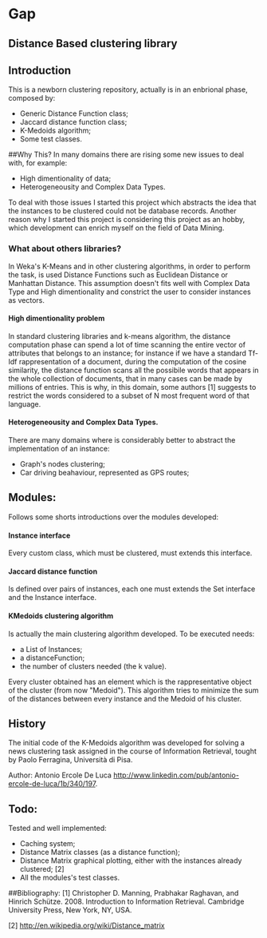 # Gap
## Distance Based clustering library

## Introduction
This is a newborn clustering repository, actually is in an enbrional phase, composed by:
- Generic Distance Function class;
- Jaccard distance function class;
- K-Medoids algorithm;
- Some test classes.

##Why This?
In many domains there are rising some new issues to deal with, for example:
- High dimentionality of data;
- Heterogeneousity and Complex Data Types.

To deal with those issues I started this project which abstracts the idea that the instances to be clustered could not be database records.
Another reason why I started this project is considering this project as an hobby, which development can enrich myself on the field of Data Mining.

### What about others libraries?
In Weka's K-Means and in other clustering algorithms, in order to perform the task, is used Distance Functions such as Euclidean Distance or Manhattan Distance. This assumption doesn't fits well with Complex Data Type and High dimentionality and constrict the user to consider instances as vectors.

#### High dimentionality problem
In standard clustering libraries and k-means algorithm, the distance computation phase can spend a lot of time scanning the entire vector of attributes that belongs to an instance; for instance if we have a standard Tf-Idf rappresentation of a document, during the computation of the cosine similarity, the distance function scans all the possibile words that appears in the whole collection of documents, that in many cases can be made by millions of entries.
This is why, in this domain, some authors [1] suggests to restrict the words considered to a subset of N most frequent word of that language. 

#### Heterogeneousity and Complex Data Types.
There are many domains where is considerably better to abstract the implementation of an instance:
- Graph's nodes clustering;
- Car driving beahaviour, represented as GPS routes;

## Modules:
Follows some shorts introductions over the modules developed:

#### Instance interface
Every custom class, which must be clustered, must extends this interface.

#### Jaccard distance function
Is defined over pairs of instances, each one must extends the Set interface and the Instance interface.

#### KMedoids clustering algorithm
Is actually the main clustering algorithm developed.
To be executed needs:
- a List of Instances; 
- a distanceFunction;
- the number of clusters needed (the k value).

Every cluster obtained has an element which is the rappresentative object of the cluster (from now "Medoid").
This algorithm tries to minimize the sum of the distances between every instance and the Medoid of his cluster.

## History
The initial code of the K-Medoids algorithm was developed for solving a news clustering task assigned in the course of Information Retrieval, tought by Paolo Ferragina, Università di Pisa.

Author: Antonio Ercole De Luca 
http://www.linkedin.com/pub/antonio-ercole-de-luca/1b/340/197.


## Todo:
Tested and well implemented:
- Caching system;
- Distance Matrix classes (as a distance function);
- Distance Matrix graphical plotting, either with the instances already clustered; [2]
- All the modules's test classes.


##Bibliography:
[1] Christopher D. Manning, Prabhakar Raghavan, and Hinrich Schütze. 2008. Introduction to Information Retrieval. Cambridge University Press, New York, NY, USA.

[2] http://en.wikipedia.org/wiki/Distance_matrix
